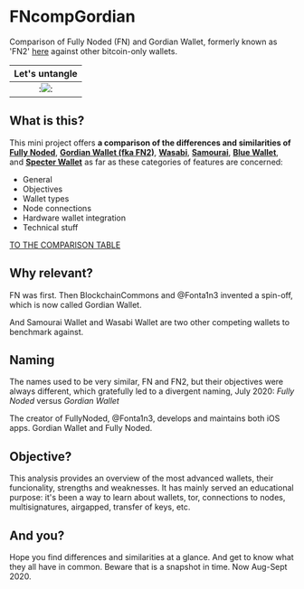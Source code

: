 # FNcompGordian
Comparison of Fully Noded (FN) and Gordian Wallet, formerly known as 'FN2' [here](./FNcompGordian.md) against other bitcoin-only wallets.

|Let's untangle|
|:--:|
|:![](https://i.imgur.com/2Q7FrfK.png):|
## What is this?
This mini project offers **a comparison of the differences and similarities of [Fully Noded](https://github.com/Fonta1n3/FullyNoded)**, **[Gordian Wallet (fka FN2)](https://github.com/BlockchainCommons/GordianWallet-iOS)**, **[Wasabi](https://github.com/zkSNACKs/WalletWasabi)**, **[Samourai](https://github.com/Samourai-Wallet)**, **[Blue Wallet](https://github.com/Bluewallet)**, and **[Specter Wallet](https://github.com/cryptoadvance/specter-desktop)** as far as these categories of features are concerned: <br/>
 - General
 - Objectives
 - Wallet types
 - Node connections
 - Hardware wallet integration
 - Technical stuff

[TO THE COMPARISON TABLE](./FNcompGordian.md)

## Why relevant?
FN was first. Then BlockchainCommons and @Fonta1n3 invented a spin-off, which is now called Gordian Wallet.

And Samourai Wallet and Wasabi Wallet are two other competing wallets to benchmark against.

## Naming
The names used to be very similar, FN and FN2, but their objectives were always different, which gratefully led to a divergent naming, July 2020: *Fully Noded* versus *Gordian Wallet* 


The creator of FullyNoded, @Fonta1n3, develops and maintains both iOS apps. Gordian Wallet and Fully Noded.

## Objective?
This analysis provides an overview of the most advanced wallets, their funcionality, strengths and weaknesses. It has mainly served an educational purpose: it's been a way to learn about wallets, tor, connections to nodes, multisignatures, airgapped, transfer of keys, etc.

## And you?
Hope you find differences and similarities at a glance. And get to know what they all have in common. Beware that is a snapshot in time. Now Aug-Sept 2020.
